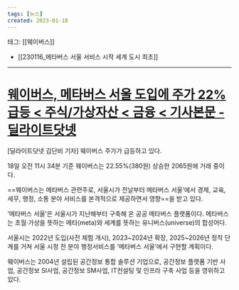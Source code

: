 ```yaml
---
tags: [뉴스]
created: 2023-01-18
---
```


태그: [[웨이버스]]
- [[230116_메타버스 서울 서비스 시작 세계 도시 최초]]

___

# [웨이버스, 메타버스 서울 도입에 주가 22% 급등 < 주식/가상자산 < 금융 < 기사본문 - 딜라이트닷넷](https://www.delighti.co.kr/news/articleView.html?idxno=45371)
[딜라이트닷넷 김단비 기자] 웨이버스 주가가 급등하고 있다.

18일 오전 11시 34분 기준 웨이버스는 22.55%(380원) 상승한 2065원에 거래 중이다.

==웨이버스는 메타버스 관련주로, 서울시가 전날부터 메타버스 서울’에서 경제, 교육, 세무, 행정, 소통 분야 서비스를 본격적으로 제공하면서 영향==을 받고 있다.

‘메타버스 서울’은 서울시가 지난해부터 구축해 온 공공 메타버스 플랫폼이다. 메타버스는 초월·가상을 뜻하는 메타(meta)와 세계를 뜻하는 유니버스(universe)의 합성어다.

서울시는 2022년 도입(사전 체험 개시), 2023\~2024년 확장, 2025\~2026년 정착 단계를 거쳐 서울 시정 전 분야 행정서비스를 ‘메타버스 서울’에서 구현할 계획이다.

웨이버스는 2004년 설립된 공간정보 통합 솔루션 기업으로, 공간정보 플랫폼 기반 사업, 공간정보 SI사업, 공간정보 SM사업, IT컨설팅 및 인프라 구축 사업 등을 영위하고 있다.
